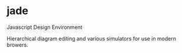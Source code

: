 jade
====

Javascript Design Environment

Hierarchical diagram editing and various simulators for use in modern browers.
